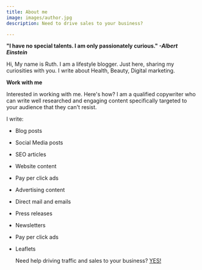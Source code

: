 ```yaml
---
title: About me
image: images/author.jpg
description: Need to drive sales to your business?

---
```

**"I have no special talents. I am only passionately curious." _-Albert Einstein_**

Hi, My name is Ruth. I am a lifestyle blogger. Just here, sharing my curiosities with you. I write about Health, Beauty, Digital marketing.

**Work with me**

Interested in working with me. Here's how? I am a qualified copywriter who can write well researched and engaging content specifically targeted to your audience that they can't resist. 

I write:

* Blog posts
* Social Media posts
* SEO articles
* Website content
* Pay per click ads
* Advertising content
* Direct mail and emails 
* Press releases
* Newsletters
* Pay per click ads
* Leaflets

  Need help driving traffic and sales to your business? [YES!](https://www.ruthchernous.com/contact/)